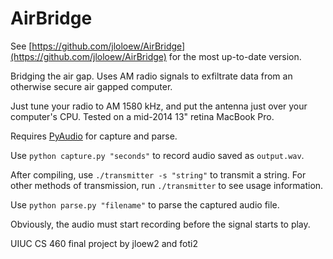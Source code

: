 # AirBridge

See [https://github.com/jloloew/AirBridge](https://github.com/jloloew/AirBridge) for the most up-to-date version.

Bridging the air gap. Uses AM radio signals to exfiltrate data from an otherwise secure air gapped computer.

Just tune your radio to AM 1580 kHz, and put the antenna just over your computer's CPU. Tested on a mid-2014 13" retina MacBook Pro.

Requires [PyAudio](https://people.csail.mit.edu/hubert/pyaudio) for capture and parse.

Use `python capture.py "seconds"` to record audio saved as `output.wav`.

After compiling, use `./transmitter -s "string"` to transmit a string. For other methods of transmission, run `./transmitter` to see usage information.

Use `python parse.py "filename"` to parse the captured audio file.

Obviously, the audio must start recording before the signal starts to play.


UIUC CS 460 final project by jloew2 and foti2

